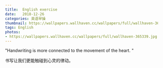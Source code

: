 ```yaml
---
title:  English exercise
date:   2018-12-26
categories: 英语早操
thumbnail: https://wallpapers.wallhaven.cc/wallpapers/full/wallhaven-365339.jpg
tags: English
photos:
- https://wallpapers.wallhaven.cc/wallpapers/full/wallhaven-365339.jpg
---
```


"Handwriting is more connected to the movement of the heart. 
"
<p>书写让我们更能触碰到心灵的律动。</p>

